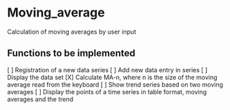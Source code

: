 # Moving_average
Calculation of moving averages by user input 

## Functions to be implemented
[ ] Registration of a new data series
[ ] Add new data entry in series
[ ] Display the data set
[X] Calculate MA-n, where n is the size of the moving average read from the keyboard
[ ] Show trend series based on two moving averages
[ ] Display the points of a time series in table format, moving averages and the trend 
